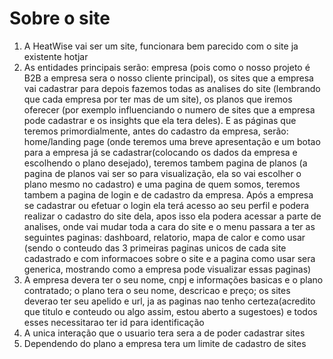 # Sobre o site
1. A HeatWise vai ser um site, funcionara bem parecido com o site ja existente hotjar
2. As entidades principais serão: empresa (pois como o nosso projeto é B2B a empresa sera o nosso cliente principal), os sites que a empresa vai cadastrar para depois fazemos todas as analises do site (lembrando que cada empresa por ter mas de um site), os planos que iremos oferecer (por exemplo influenciando o numero de sites que a empresa pode cadastrar e os insights que ela tera deles). E as páginas que teremos primordialmente, antes do cadastro da empresa, serão: home/landing page (onde teremos uma breve apresentação e um botao para a empresa já se cadastrar(colocando os dados da empresa e escolhendo o plano desejado), teremos tambem pagina de planos (a pagina de planos vai ser so para visualização, ela so vai escolher o plano mesmo no cadastro) e uma pagina de quem somos, teremos tambem a pagina de login e de cadastro da empresa. Após a empresa se cadastrar ou efetuar o login ela terá acesso ao seu perfil e podera realizar o cadastro do site dela, apos isso ela podera acessar a parte de analises, onde vai mudar toda a cara do site e o menu passara a ter as seguintes paginas: dashboard, relatorio, mapa de calor e como usar (sendo o conteudo das 3 primeiras paginas unicos de cada site cadastrado e com informacoes sobre o site e a pagina como usar sera generica, mostrando como a empresa pode visualizar essas paginas)
3. A empresa devera ter o seu nome, cnpj e informações basicas e o plano contratado; o plano tera o seu nome, descricao e preço; os sites deverao ter seu apelido e url, ja as paginas nao tenho certeza(acredito que titulo e conteudo ou algo assim, estou aberto a sugestoes) e todos esses necessitarao ter id para identificação
4. A unica interação que o usuario tera sera a de poder cadastrar sites
5. Dependendo do plano a empresa tera um limite de cadastro de sites